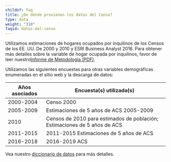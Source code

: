 ```yaml
---
childof: faq
title: ¿De dónde provienen los datos del Censo?
type: data
weight: "310"
faqid: datos-del-censo
---
```

Utilizamos estimaciones de hogares ocupados por inquilinos de los Censos de los EE. UU. De 2000 y 2010 y ESRI Business Analyst 2016. Para obtener más detalles sobre la variable de hogar ocupada por inquilinos, favor de leer nuestro[Informe de Metodología (PDF)](https://evictionlab.org/docs/Eviction%20Lab%20Methodology%20Report.pdf).

Utilizamos las siguientes encuestas para otras variables demográficas enumeradas en el sitio web y la descarga de datos:

<table class="page-stats table-responsive">
<thead><tr><th title="Field #1">Años asociados</th>
<th title="Field #2">Encuesta(s) utilizada(s)</th>
</tr></thead>
<tbody><tr>
<td>2000-2004 </td>
<td>Censo 2000</td>
</tr>
<tr>
<td>2005-2009 </td>
<td>Estimaciones de 5 años de ACS 2005-2009</td>
</tr>
<tr>
<td>2010</td>
<td>Censos de 2010 para estimados de población; Estimaciones de 5 años de ACS</td>
</tr>
<tr>
<td>2011-2015 </td>
<td>2011-2015 Estimaciones de 5 años de ACS</td>
</tr>
<tr>
<td>2016-2018 </td>
<td>2016-2019 ACS</td>
</tr>
</tbody></table>



Vea nuestro [diccionario de datos](https://evictionlab.org/docs/DATA_DICTIONARY.txt) para más detalles.